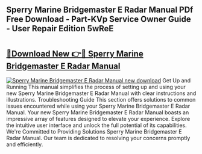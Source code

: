 ## Sperry Marine Bridgemaster E Radar Manual PDf Free Download - Part-KVp Service Owner Guide - User Repair Edition 5wReE

# <h2><a href="http://bc62227.oget.top/?id=Sperry+Marine+Bridgemaster+E+Radar+Manual">🔗Download New 👉🔴 Sperry Marine Bridgemaster E Radar Manual</a></h2>

[![Sperry Marine Bridgemaster E Radar Manual new download](https://i.imgur.com/5g1atiW.png)](http://bc62227.oget.top/?id=Sperry+Marine+Bridgemaster+E+Radar+Manual)
Get Up and Running This manual simplifies the process of setting up and using your new Sperry Marine Bridgemaster E Radar Manual with clear instructions and illustrations. Troubleshooting Guide This section offers solutions to common issues encountered while using your Sperry Marine Bridgemaster E Radar Manual. Your new Sperry Marine Bridgemaster E Radar Manual boasts an impressive array of features designed to elevate your experience. Explore the intuitive user interface and unlock the full potential of its capabilities. We're Committed to Providing Solutions Sperry Marine Bridgemaster E Radar Manual. Our team is dedicated to resolving your concerns promptly and efficiently.
